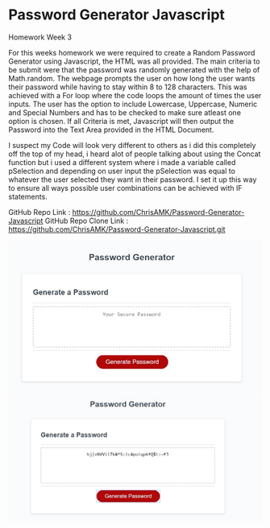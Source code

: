 # Password Generator Javascript

Homework Week 3

For this weeks homework we were required to create a Random Password Generator using Javascript, the HTML was all provided. The main criteria to be submit were that the password was randomly generated with the help of Math.random. The webpage prompts the user on how long the user wants their password while having to stay within 8 to 128 characters. This was achieved with a For loop where the code loops the amount of times the user inputs. The user has the option to include Lowercase, Uppercase, Numeric and Special Numbers and has to be checked to make sure atleast one option is chosen. If all Criteria is met, Javascript will then output the Password into the Text Area provided in the HTML Document.

I suspect my Code will look very different to others as i did this completely off the top of my head, i heard alot of people talking about using the Concat function but i used a different system where i made a variable called pSelection and depending on user input the pSelection was equal to whatever the user selected they want in their password. I set it up this way to ensure all ways possible user combinations can be achieved with IF statements.

GitHub Repo Link : https://github.com/ChrisAMK/Password-Generator-Javascript
GitHub Repo Clone Link : https://github.com/ChrisAMK/Password-Generator-Javascript.git


![Screenshot-Generated](assets/screen1.jpg)
![Screenshot-Generated](assets/screen2.jpg)